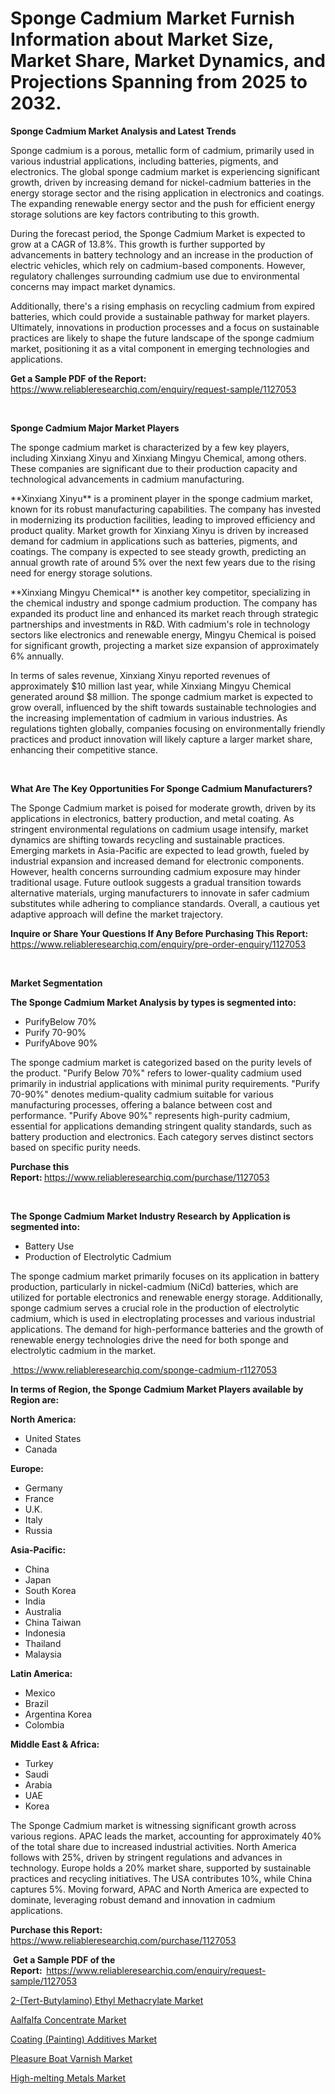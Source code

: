 <p><h1>Sponge Cadmium Market Furnish Information about Market Size, Market Share, Market Dynamics, and Projections Spanning from 2025 to 2032.</h1></p><p><strong>Sponge Cadmium Market Analysis and Latest Trends</strong></p>
<p><p>Sponge cadmium is a porous, metallic form of cadmium, primarily used in various industrial applications, including batteries, pigments, and electronics. The global sponge cadmium market is experiencing significant growth, driven by increasing demand for nickel-cadmium batteries in the energy storage sector and the rising application in electronics and coatings. The expanding renewable energy sector and the push for efficient energy storage solutions are key factors contributing to this growth.</p><p>During the forecast period, the Sponge Cadmium Market is expected to grow at a CAGR of 13.8%. This growth is further supported by advancements in battery technology and an increase in the production of electric vehicles, which rely on cadmium-based components. However, regulatory challenges surrounding cadmium use due to environmental concerns may impact market dynamics. </p><p>Additionally, there's a rising emphasis on recycling cadmium from expired batteries, which could provide a sustainable pathway for market players. Ultimately, innovations in production processes and a focus on sustainable practices are likely to shape the future landscape of the sponge cadmium market, positioning it as a vital component in emerging technologies and applications.</p></p>
<p><strong>Get a Sample PDF of the Report:&nbsp;</strong> <a href="https://www.reliableresearchiq.com/enquiry/request-sample/1127053?utm_campaign=99&utm_medium=2&utm_source=Github&utm_content=ia&utm_term=04042025&utm_id=sponge-cadmium">https://www.reliableresearchiq.com/enquiry/request-sample/1127053</a></p>
<p>&nbsp;</p>
<p><strong>Sponge Cadmium Major Market Players</strong></p>
<p><p>The sponge cadmium market is characterized by a few key players, including Xinxiang Xinyu and Xinxiang Mingyu Chemical, among others. These companies are significant due to their production capacity and technological advancements in cadmium manufacturing.</p><p>**Xinxiang Xinyu** is a prominent player in the sponge cadmium market, known for its robust manufacturing capabilities. The company has invested in modernizing its production facilities, leading to improved efficiency and product quality. Market growth for Xinxiang Xinyu is driven by increased demand for cadmium in applications such as batteries, pigments, and coatings. The company is expected to see steady growth, predicting an annual growth rate of around 5% over the next few years due to the rising need for energy storage solutions.</p><p>**Xinxiang Mingyu Chemical** is another key competitor, specializing in the chemical industry and sponge cadmium production. The company has expanded its product line and enhanced its market reach through strategic partnerships and investments in R&D. With cadmium's role in technology sectors like electronics and renewable energy, Mingyu Chemical is poised for significant growth, projecting a market size expansion of approximately 6% annually. </p><p>In terms of sales revenue, Xinxiang Xinyu reported revenues of approximately $10 million last year, while Xinxiang Mingyu Chemical generated around $8 million. The sponge cadmium market is expected to grow overall, influenced by the shift towards sustainable technologies and the increasing implementation of cadmium in various industries. As regulations tighten globally, companies focusing on environmentally friendly practices and product innovation will likely capture a larger market share, enhancing their competitive stance.</p></p>
<p>&nbsp;</p>
<p><strong>What Are The Key Opportunities For Sponge Cadmium Manufacturers?</strong></p>
<p><p>The Sponge Cadmium market is poised for moderate growth, driven by its applications in electronics, battery production, and metal coating. As stringent environmental regulations on cadmium usage intensify, market dynamics are shifting towards recycling and sustainable practices. Emerging markets in Asia-Pacific are expected to lead growth, fueled by industrial expansion and increased demand for electronic components. However, health concerns surrounding cadmium exposure may hinder traditional usage. Future outlook suggests a gradual transition towards alternative materials, urging manufacturers to innovate in safer cadmium substitutes while adhering to compliance standards. Overall, a cautious yet adaptive approach will define the market trajectory.</p></p>
<p><strong>Inquire or Share Your Questions If Any Before Purchasing This Report:</strong> <a href="https://www.reliableresearchiq.com/enquiry/pre-order-enquiry/1127053?utm_campaign=99&utm_medium=2&utm_source=Github&utm_content=ia&utm_term=04042025&utm_id=sponge-cadmium">https://www.reliableresearchiq.com/enquiry/pre-order-enquiry/1127053</a></p>
<p>&nbsp;</p>
<p><strong>Market Segmentation</strong></p>
<p><strong>The Sponge Cadmium Market Analysis by types is segmented into:</strong></p>
<p><ul><li>PurifyBelow 70%</li><li>Purify 70-90%</li><li>PurifyAbove 90%</li></ul></p>
<p><p>The sponge cadmium market is categorized based on the purity levels of the product. "Purify Below 70%" refers to lower-quality cadmium used primarily in industrial applications with minimal purity requirements. "Purify 70-90%" denotes medium-quality cadmium suitable for various manufacturing processes, offering a balance between cost and performance. "Purify Above 90%" represents high-purity cadmium, essential for applications demanding stringent quality standards, such as battery production and electronics. Each category serves distinct sectors based on specific purity needs.</p></p>
<p><strong>Purchase this Report:&nbsp;</strong><a href="https://www.reliableresearchiq.com/purchase/1127053?utm_campaign=99&utm_medium=2&utm_source=Github&utm_content=ia&utm_term=04042025&utm_id=sponge-cadmium">https://www.reliableresearchiq.com/purchase/1127053</a></p>
<p>&nbsp;</p>
<p><strong>The Sponge Cadmium Market Industry Research by Application is segmented into:</strong></p>
<p><ul><li>Battery Use</li><li>Production of Electrolytic Cadmium</li></ul></p>
<p><p>The sponge cadmium market primarily focuses on its application in battery production, particularly in nickel-cadmium (NiCd) batteries, which are utilized for portable electronics and renewable energy storage. Additionally, sponge cadmium serves a crucial role in the production of electrolytic cadmium, which is used in electroplating processes and various industrial applications. The demand for high-performance batteries and the growth of renewable energy technologies drive the need for both sponge and electrolytic cadmium in the market.</p></p>
<p><a href="https://www.reliableresearchiq.com/sponge-cadmium-r1127053?utm_campaign=99&utm_medium=2&utm_source=Github&utm_content=ia&utm_term=04042025&utm_id=sponge-cadmium">&nbsp;https://www.reliableresearchiq.com/sponge-cadmium-r1127053</a></p>
<p><strong>In terms of Region, the Sponge Cadmium Market Players available by Region are:</strong></p>
<p>
    <p> <strong> North America: </strong>
        <ul>
            <li>United States</li>
            <li>Canada</li>
        </ul>
        </p> 
    <p> <strong> Europe: </strong>
        <ul>
            <li>Germany</li>
            <li>France</li>
            <li>U.K.</li>
            <li>Italy</li>
            <li>Russia</li>
        </ul>
        </p> 
    <p> <strong> Asia-Pacific: </strong>
        <ul>
            <li>China</li>
            <li>Japan</li>
            <li>South Korea</li>
            <li>India</li>
            <li>Australia</li>
            <li>China Taiwan</li>
            <li>Indonesia</li>
            <li>Thailand</li>
            <li>Malaysia</li>
        </ul>
        </p> 
    <p> <strong> Latin America: </strong>
        <ul>
            <li>Mexico</li>
            <li>Brazil</li>
            <li>Argentina Korea</li>
            <li>Colombia</li>
        </ul>
        </p> 
    <p> <strong> Middle East & Africa: </strong>
        <ul>
            <li>Turkey</li>
            <li>Saudi</li>
            <li>Arabia</li>
            <li>UAE</li>
            <li>Korea</li>
        </ul>
    </p>
    </p>
<p><p>The Sponge Cadmium market is witnessing significant growth across various regions. APAC leads the market, accounting for approximately 40% of the total share due to increased industrial activities. North America follows with 25%, driven by stringent regulations and advances in technology. Europe holds a 20% market share, supported by sustainable practices and recycling initiatives. The USA contributes 10%, while China captures 5%. Moving forward, APAC and North America are expected to dominate, leveraging robust demand and innovation in cadmium applications.</p></p>
<p><strong>Purchase this Report: </strong><a href="https://www.reliableresearchiq.com/purchase/1127053?utm_campaign=99&utm_medium=2&utm_source=Github&utm_content=ia&utm_term=04042025&utm_id=sponge-cadmium">https://www.reliableresearchiq.com/purchase/1127053</a></p>
<p>&nbsp;<strong>Get a Sample PDF of the Report:&nbsp;&nbsp;</strong><a href="https://www.reliableresearchiq.com/enquiry/request-sample/1127053?utm_campaign=99&utm_medium=2&utm_source=Github&utm_content=ia&utm_term=04042025&utm_id=sponge-cadmium">https://www.reliableresearchiq.com/enquiry/request-sample/1127053</a></p>
<p><strong></strong></p>
<p><p><a href="https://github.com/atawanyeze/Market-Research-Report-List-1/blob/main/2-tert-butylamino-ethyl-methacrylate-market.md?utm_campaign=99&utm_medium=2&utm_source=Github&utm_content=ia&utm_term=04042025&utm_id=sponge-cadmium">2-(Tert-Butylamino) Ethyl Methacrylate Market</a></p><p><a href="https://github.com/onutsheinz/Market-Research-Report-List-1/blob/main/aalfalfa-concentrate-market.md?utm_campaign=99&utm_medium=2&utm_source=Github&utm_content=ia&utm_term=04042025&utm_id=sponge-cadmium">Aalfalfa Concentrate Market</a></p><p><a href="https://github.com/eimutelufta/Market-Research-Report-List-1/blob/main/coating-painting-additives-market.md?utm_campaign=99&utm_medium=2&utm_source=Github&utm_content=ia&utm_term=04042025&utm_id=sponge-cadmium">Coating (Painting) Additives Market</a></p><p><a href="https://github.com/afghatakito29/Market-Research-Report-List-1/blob/main/pleasure-boat-varnish-market.md?utm_campaign=99&utm_medium=2&utm_source=Github&utm_content=ia&utm_term=04042025&utm_id=sponge-cadmium">Pleasure Boat Varnish Market</a></p><p><a href="https://github.com/saqafidrahea/Market-Research-Report-List-1/blob/main/high-melting-metals-market.md?utm_campaign=99&utm_medium=2&utm_source=Github&utm_content=ia&utm_term=04042025&utm_id=sponge-cadmium">High-melting Metals Market</a></p></p>